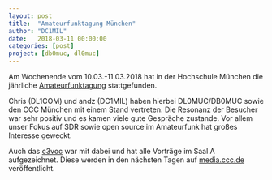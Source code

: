```yaml
---
layout: post
title:  "Amateurfunktagung München"
author: "DC1MIL"
date:   2018-03-11 00:00:00
categories: [post]
project: [db0muc, dl0muc]
---
```


Am Wochenende vom 10.03.-11.03.2018 hat in der Hochschule München die jährliche [Amateurfunktagung](https://www.darc.de/der-club/distrikte/c/amateurfunktagung-muenchen/) stattgefunden.

Chris (DL1COM) und andz (DC1MIL) haben hierbei DL0MUC/DB0MUC sowie den CCC München mit einem Stand vertreten. Die Resonanz der Besucher war sehr positiv und es kamen viele gute Gespräche zustande. Vor allem unser Fokus auf SDR sowie open source im Amateurfunk hat großes Interesse geweckt.

Auch das [c3voc](https://c3voc.de/) war mit dabei und hat alle Vorträge im Saal A aufgezeichnet. Diese werden in den nächsten Tagen auf [media.ccc.de](https://media.ccc.de/) veröffentlicht.
